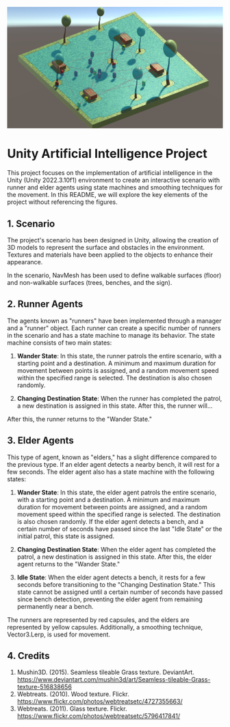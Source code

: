 ![Unity AI Screenshot](Screenshots/screenshot.png)


# Unity Artificial Intelligence Project

This project focuses on the implementation of artificial intelligence in the Unity (Unity 2022.3.10f1) environment to create an interactive scenario with runner and elder agents using state machines and smoothing techniques for the movement. In this README, we will explore the key elements of the project without referencing the figures.


## 1. Scenario

The project's scenario has been designed in Unity, allowing the creation of 3D models to represent the surface and obstacles in the environment. Textures and materials have been applied to the objects to enhance their appearance.

In the scenario, NavMesh has been used to define walkable surfaces (floor) and non-walkable surfaces (trees, benches, and the sign).

## 2. Runner Agents

The agents known as "runners" have been implemented through a manager and a "runner" object. Each runner can create a specific number of runners in the scenario and has a state machine to manage its behavior. The state machine consists of two main states:

1. **Wander State**: In this state, the runner patrols the entire scenario, with a starting point and a destination. A minimum and maximum duration for movement between points is assigned, and a random movement speed within the specified range is selected. The destination is also chosen randomly.

2. **Changing Destination State**: When the runner has completed the patrol, a new destination is assigned in this state. After this, the runner will...

After this, the runner returns to the "Wander State."

## 3. Elder Agents

This type of agent, known as "elders," has a slight difference compared to the previous type. If an elder agent detects a nearby bench, it will rest for a few seconds. The elder agent also has a state machine with the following states:

1. **Wander State**: In this state, the elder agent patrols the entire scenario, with a starting point and a destination. A minimum and maximum duration for movement between points are assigned, and a random movement speed within the specified range is selected. The destination is also chosen randomly. If the elder agent detects a bench, and a certain number of seconds have passed since the last "Idle State" or the initial patrol, this state is assigned.

2. **Changing Destination State**: When the elder agent has completed the patrol, a new destination is assigned in this state. After this, the elder agent returns to the "Wander State."

3. **Idle State**: When the elder agent detects a bench, it rests for a few seconds before transitioning to the "Changing Destination State." This state cannot be assigned until a certain number of seconds have passed since bench detection, preventing the elder agent from remaining permanently near a bench.

The runners are represented by red capsules, and the elders are represented by yellow capsules. Additionally, a smoothing technique, Vector3.Lerp, is used for movement.


## 4. Credits

1. Mushin3D. (2015). Seamless tileable Grass texture. DeviantArt.
https://www.deviantart.com/mushin3d/art/Seamless-tileable-Grass-texture-516838656
2. Webtreats. (2010). Wood texture. Flickr.
https://www.flickr.com/photos/webtreatsetc/4727355663/
3. Webtreats. (2011). Glass texture. Flickr.
https://www.flickr.com/photos/webtreatsetc/5796417841/
